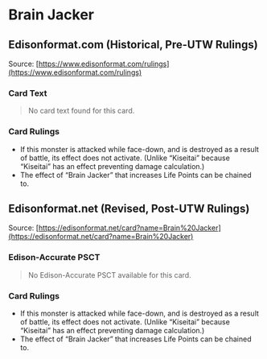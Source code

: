 # Brain Jacker

## Edisonformat.com (Historical, Pre-UTW Rulings)

Source: [https://www.edisonformat.com/rulings](https://www.edisonformat.com/rulings)

### Card Text

> No card text found for this card.

### Card Rulings

*   If this monster is attacked while face-down, and is destroyed as a result of battle, its effect does not activate. (Unlike “Kiseitai” because “Kiseitai” has an effect preventing damage calculation.)
*   The effect of “Brain Jacker” that increases Life Points can be chained to.

## Edisonformat.net (Revised, Post-UTW Rulings)

Source: [https://edisonformat.net/card?name=Brain%20Jacker](https://edisonformat.net/card?name=Brain%20Jacker)

### Edison-Accurate PSCT

> No Edison-Accurate PSCT available for this card.

### Card Rulings

*   If this monster is attacked while face-down, and is destroyed as a result of battle, its effect does not activate. (Unlike “Kiseitai” because “Kiseitai” has an effect preventing damage calculation.)
*   The effect of “Brain Jacker” that increases Life Points can be chained to.
            